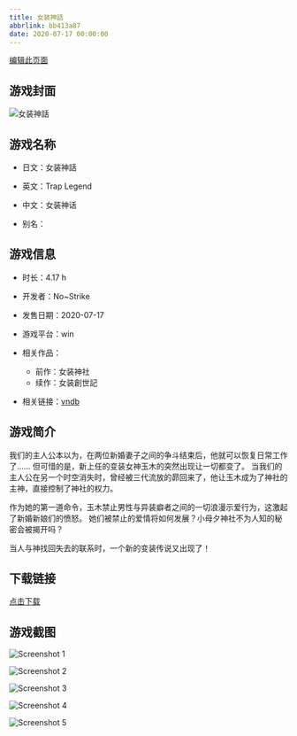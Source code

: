 ```yaml
---
title: 女装神話
abbrlink: bb413a87
date: 2020-07-17 00:00:00
---
```

[编辑此页面](https://github.com/ACG-3/ADV3-source/blob/main/source/_posts/%E5%A5%B3%E8%A3%85%E7%A5%9E%E8%A9%B1.md)

## 游戏封面

![女装神話](https://pan.timero.xyz/d/onedrive/img_lib_001/%E5%A5%B3%E8%A3%85%E7%A5%9E%E8%A9%B1_cover.avif)


## 游戏名称

- 日文：女装神話
- 英文：Trap Legend
- 中文：女装神话

- 别名：


## 游戏信息

- 时长：4.17 h
- 开发者：No~Strike
- 发售日期：2020-07-17
- 游戏平台：win
- 相关作品：
   - 前作：女装神社
   - 续作：女装創世記

- 相关链接：[vndb](https://vndb.org/v27736)


## 游戏简介

我们的主人公本以为，在两位新婚妻子之间的争斗结束后，他就可以恢复日常工作了......
但可惜的是，新上任的变装女神玉木的突然出现让一切都变了。
当我们的主人公在另一个时空消失时，曾经被三代流放的昴回来了，他让玉木成为了神社的主神，直接控制了神社的权力。

作为她的第一道命令，玉木禁止男性与异装癖者之间的一切浪漫示爱行为，这激起了新婚新娘们的愤怒。
她们被禁止的爱情将如何发展？小母夕神社不为人知的秘密会被揭开吗？

当人与神找回失去的联系时，一个新的变装传说又出现了！


## 下载链接

[点击下载](https://pan.timero.xyz/onedrive/adv_lib_001/%E5%A5%B3%E8%A3%85%E7%A5%9E%E8%A9%B1)


## 游戏截图


![Screenshot 1](https://pan.timero.xyz/d/onedrive/img_lib_001/%E5%A5%B3%E8%A3%85%E7%A5%9E%E8%A9%B1_Screenshot_1.avif)

![Screenshot 2](https://pan.timero.xyz/d/onedrive/img_lib_001/%E5%A5%B3%E8%A3%85%E7%A5%9E%E8%A9%B1_Screenshot_2.avif)

![Screenshot 3](https://pan.timero.xyz/d/onedrive/img_lib_001/%E5%A5%B3%E8%A3%85%E7%A5%9E%E8%A9%B1_Screenshot_3.avif)

![Screenshot 4](https://pan.timero.xyz/d/onedrive/img_lib_001/%E5%A5%B3%E8%A3%85%E7%A5%9E%E8%A9%B1_Screenshot_4.avif)

![Screenshot 5](https://pan.timero.xyz/d/onedrive/img_lib_001/%E5%A5%B3%E8%A3%85%E7%A5%9E%E8%A9%B1_Screenshot_5.avif)

